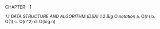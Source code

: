 CHAPTER - 1

_1.1 DATA STRUCTURE AND ALGORITHM (DSA)_
_1.2 Big O notation_
a. O(n)
b. O(1)
c. O(n^2)
d. O(log n)
